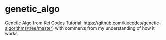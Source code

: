 # genetic_algo
Genetic Algo from Kei Codes Tutorial (https://github.com/kiecodes/genetic-algorithms/tree/master) with comments from my understanding of how it works

